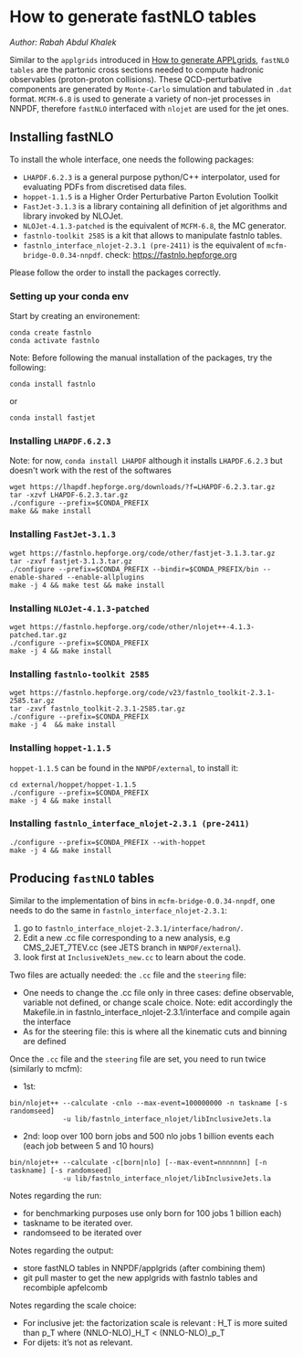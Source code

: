 # How to generate fastNLO tables
*Author: Rabah Abdul Khalek*

Similar to the `applgrids` introduced in [How to generate APPLgrids](APPLgrids.md), `fastNLO tables` are the partonic cross sections needed to compute hadronic observables (proton-proton collisions).
These QCD-perturbative components are generated by `Monte-Carlo` simulation and tabulated in `.dat` format.
`MCFM-6.8` is used to generate a variety of non-jet processes in NNPDF, therefore `fastNLO` interfaced with `nlojet` are used for the jet ones.

## Installing fastNLO
To install the whole interface, one needs the following packages:
- `LHAPDF.6.2.3` is a general purpose python/C++ interpolator, used for evaluating PDFs from discretised data files.
- `hoppet-1.1.5` is a Higher Order Perturbative Parton Evolution Toolkit
- `FastJet-3.1.3` is a library containing all definition of jet algorithms and library invoked by NLOJet.
- `NLOJet-4.1.3-patched` is the equivalent of `MCFM-6.8`, the MC generator.
- `fastnlo-toolkit 2585` is a kit that allows to manipulate fastnlo tables.
- `fastnlo_interface_nlojet-2.3.1 (pre-2411)` is the equivalent of `mcfm-bridge-0.0.34-nnpdf`.
check: https://fastnlo.hepforge.org

Please follow the order to install the packages correctly.

### Setting up your conda env

Start by creating an environement:
```
conda create fastnlo
conda activate fastnlo
```

Note: Before following the manual installation of the packages, try the following:
```
conda install fastnlo
```
or 
```
conda install fastjet
```

### Installing `LHAPDF.6.2.3`
Note: for now, `conda install LHAPDF` although it installs `LHAPDF.6.2.3` but doesn't work with the rest of the softwares
```
wget https://lhapdf.hepforge.org/downloads/?f=LHAPDF-6.2.3.tar.gz
tar -xzvf LHAPDF-6.2.3.tar.gz
./configure --prefix=$CONDA_PREFIX
make && make install
``` 

### Installing `FastJet-3.1.3`
``` 
wget https://fastnlo.hepforge.org/code/other/fastjet-3.1.3.tar.gz
tar -zxvf fastjet-3.1.3.tar.gz 
./configure --prefix=$CONDA_PREFIX --bindir=$CONDA_PREFIX/bin --enable-shared --enable-allplugins 
make -j 4 && make test && make install 
```

### Installing `NLOJet-4.1.3-patched`
```
wget https://fastnlo.hepforge.org/code/other/nlojet++-4.1.3-patched.tar.gz 
./configure --prefix=$CONDA_PREFIX 
make -j 4 && make install 
```

### Installing `fastnlo-toolkit 2585`
``` 
wget https://fastnlo.hepforge.org/code/v23/fastnlo_toolkit-2.3.1-2585.tar.gz 
tar -zxvf fastnlo_toolkit-2.3.1-2585.tar.gz 
./configure --prefix=$CONDA_PREFIX 
make -j 4  && make install 
```

### Installing `hoppet-1.1.5`
`hoppet-1.1.5` can be found in the `NNPDF/external`, to install it:
```
cd external/hoppet/hoppet-1.1.5
./configure --prefix=$CONDA_PREFIX 
make -j 4 && make install 
```

### Installing `fastnlo_interface_nlojet-2.3.1 (pre-2411)`
 ```
 ./configure --prefix=$CONDA_PREFIX --with-hoppet  
 make -j 4 && make install  
 ```

## Producing `fastNLO` tables

Similar to the implementation of bins in `mcfm-bridge-0.0.34-nnpdf`, one needs to do the same in `fastnlo_interface_nlojet-2.3.1`:
1. go to `fastnlo_interface_nlojet-2.3.1/interface/hadron/`.
2. Edit a new .cc file corresponding to a new analysis, e.g CMS_2JET_7TEV.cc (see JETS branch in `NNPDF/external`).
3. look first at `InclusiveNJets_new.cc` to learn about the code.
  
Two files are actually needed: the `.cc` file and the `steering` file: 
- One needs to change the .cc file only in three cases: define observable, variable not defined, or change scale choice. Note: edit accordingly the Makefile.in in fastnlo_interface_nlojet-2.3.1/interface and compile again the interface
- As for the steering file: this is where all the kinematic cuts and binning are defined
  
Once the `.cc` file and the `steering` file are set, you need to run twice (similarly to mcfm):

- 1st:
```
bin/nlojet++ --calculate -cnlo --max-event=100000000 -n taskname [-s randomseed]
             -u lib/fastnlo_interface_nlojet/libInclusiveJets.la
```

- 2nd:
loop over 100 born jobs and 500 nlo jobs 1 billion events each (each job between 5 and 10 hours)
```
bin/nlojet++ --calculate -c[born|nlo] [--max-event=nnnnnnn] [-n taskname] [-s randomseed]
             -u lib/fastnlo_interface_nlojet/libInclusiveJets.la
```

Notes regarding the run:
- for benchmarking purposes use only born for 100 jobs 1 billion each)
- taskname to be iterated over.
- randomseed to be iterated over

Notes regarding the output:
- store fastNLO tables in NNPDF/applgrids (after combining them)
- git pull master to get the new applgrids with fastnlo tables and recombiple apfelcomb

Notes regarding the scale choice:
- For inclusive jet: the factorization scale is relevant : H_T is more suited than p_T where (NNLO-NLO)_H_T < (NNLO-NLO)_p_T
- For dijets: it’s not as relevant.